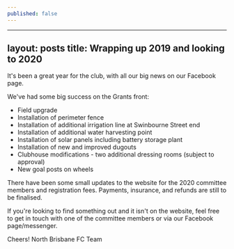 ```yaml
---
published: false
---
```

---
layout: posts
title: Wrapping up 2019 and looking to 2020
---
 
It's been a great year for the club, with all our big news on our Facebook page.  

We've had some big success on the Grants front:
* Field upgrade
* Installation of perimeter fence
* Installation of additional irrigation line at Swinbourne Street end
* Installation of additional water harvesting point
* Installation of solar panels including battery storage plant
* Installation of new and improved dugouts
* Clubhouse modifications - two additional dressing rooms (subject to approval)
* New goal posts on wheels

There have been some small updates to the website for the 2020 committee members and registration fees. Payments, insurance, and refunds are still to be finalised. 

If you're looking to find something out and it isn't on the website, feel free to get in touch with one of the committee members or via our Facebook page/messenger.

Cheers!
North Brisbane FC Team